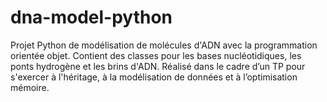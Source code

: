 # dna-model-python
Projet Python de modélisation de molécules d'ADN avec la programmation orientée objet. Contient des classes pour les bases nucléotidiques, les ponts hydrogène et les brins d'ADN. Réalisé dans le cadre d’un TP pour s'exercer à l'héritage, à la modélisation de données et à l’optimisation mémoire.
